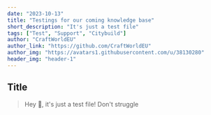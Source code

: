 ```yaml
---
date: "2023-10-13"
title: "Testings for our coming knowledge base"
short_description: "It's just a test file"
tags: ["Test", "Support", "Citybuild"]
author: "CraftWorldEU"
author_link: "https://github.com/CraftWorldEU"
author_img: "https://avatars1.githubusercontent.com/u/38130280"
header_img: "header-1"
---
```



## Title

> Hey 👋, it's just a test file!
> Don't struggle
